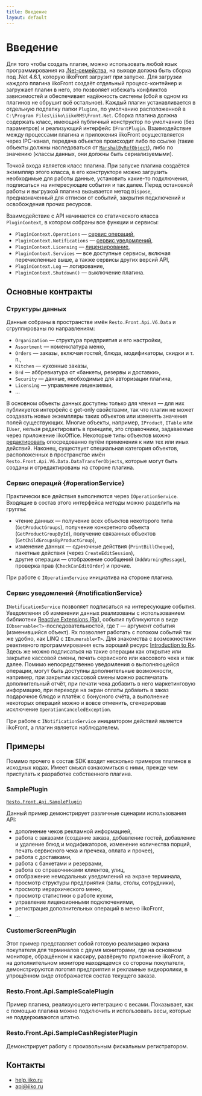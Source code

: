 ```yaml
---
title: Введение
layout: default
---
```

# Введение #

Для того чтобы создать плагин, можно использовать любой язык программирования из [.Net-семейства](http://en.wikipedia.org/wiki/List_of_CLI_languages), на выходе должна быть сборка под .Net 4.6.1, которую iikoFront загрузит при запуске. Для загрузки каждого плагина iikoFront создаёт отдельный процесс-контейнер и загружает плагин в него, это позволяет избежать конфликтов зависимостей и обеспечивает надёжность системы (сбой в одном из плагинов не обрушит всё остальное). Каждый плагин устанавливается в отдельную подпапку папки `Plugins`, по умолчанию расположенной в `C:\Program Files\iiko\iikoRMS\Front.Net`. Сборка плагина должна содержать класс, имеющий публичный конструктор по умолчанию (без параметров) и реализующий интерфейс `IFrontPlugin`. Взаимодействие между процессами плагина и приложения iikoFront осуществляется через IPC-канал, передача объектов происходит либо по ссылке (такие объекты должны наследоваться от [`MarshalByRefObject`](http://msdn.microsoft.com/en-us/library/system.marshalbyrefobject(v=vs.100).aspx)), либо по значению (классы данных, они должны быть сериализуемыми). 

Точкой входа является класс плагина. При запуске плагина создаётся экземпляр этого класса, в его конструкторе можно загрузить необходимые для работы данные, установить какие-то подключения, подписаться на интересующие события и так далее. Перед остановкой работы и выгрузкой плагина вызывается метод `Dispose`, предназначенный для отписки от событий, закрытия подключений и освобождения прочих ресурсов.

Взаимодействие с API начинается со статического класса `PluginContext`, в котором собраны все функции и сервисы:

- `PluginContext.Operations` — [сервис операций](#operationService),
- `PluginContext.Notifications` — [сервис уведомлений](#notificationService),
- `PluginContext.Licensing` — [лицензирование](Licensing),
- `PluginContext.Services` — все доступные сервисы, включая перечисленные выше, а также сервисы других версий API,
- `PluginContext.Log` — логирование,
- `PluginContext.Shutdown()` — выключение плагина.

## Основные контракты ##

### Структуры данных ###
Данные собраны в пространстве имён `Resto.Front.Api.V6.Data` и сгруппированы по направлениям:

- `Organization` — структура предприятия и его настройки,
- `Assortment` — номенклатура меню,
- `Orders` — заказы, включая гостей, блюда, модификаторы, скидки и т. п.,
- `Kitchen` — кухонные заказы,
- `Brd` — аббревиатура от «банкеты, резервы и доставки»,
- `Security` — данные, необходимые для авторизации плагина,
- `Licensing` — управление лицензиями,
- ...

В основном объекты данных доступны только для чтения — для них публикуется интерфейс с get-only свойствами, так что плагин не может создавать новые экземпляры таких объектов или изменять значения полей существующих. Многие объекты, например, `IProduct`, `ITable` или `IUser`, нельзя редактировать в принципе, это справочники, задаваемые через приложение iikoOffice. Некоторые типы объектов можно [редактировать](Data%20editing) опосредованно путём применения к ним тех или иных действий. Наконец, существует специальная категория объектов, расположенных в пространстве имён `Resto.Front.Api.V6.Data.DataTransferObjects`, которые могут быть созданы и отредактированы на стороне плагина.

### Сервис операций {#operationService}
Практически все действия выполняются через `IOperationService`. Входящие в состав этого интерфейса методы можно разделить на группы:

- чтение данных — получение всех объектов некоторого типа (`GetProductGroups`), получение конкретного объекта (`GetProductGroupById`), получение связанных объектов (`GetChildGroupsByProductGroup`),
- изменение данных — одиночные действия (`PrintBillCheque`), пакетные действия (через `CreateEditSession`),
- другие операции — отображение сообщений (`AddWarningMessage`), проверка прав (`CheckCanEditOrder`) и прочие.
 
При работе с `IOperationService` инициатива на стороне плагина.

### Сервис уведомлений {#notificationService}
`INotificationService` позволяет подписаться на интересующие события. Уведомления об изменении данных реализованы с использованием библиотеки [Reactive Extensions (Rx)](http://msdn.microsoft.com/en-us/data/gg577609.aspx), события публикуются в виде `IObservable<T>`-последовательностей, где `T` — аргумент события (изменившийся объект). Rx позволяет работать с потоком событий так же удобно, как LINQ с `IEnumerable<T>`. Для знакомства с возможностями реактивного программирования есть хороший ресурс [Introduction to Rx](http://www.introtorx.com/). Здесь же можно подписаться на такие операции как открытие или закрытие кассовой смены, печать сервисного или кассового чека и так далее. Помимо непосредственно уведомления о выполняющейся операции, могут быть доступны дополнительные возможности, например, при закрытии кассовой смены можно распечатать дополнительный отчёт, при печати чека добавить в него маркетинговую информацию, при переходе на экран оплаты добавить в заказ подарочное блюдо и платёж с бонусного счёта, а выполнение некоторых операций можно и вовсе отменить, сгенерировав исключение `OperationCanceledException`.

При работе с `INotificationService` инициатором действий является iikoFront, а плагин является наблюдателем.

## Примеры ##

Помимо прочего в состав SDK входит несколько примеров плагинов в исходных кодах. Имеет смысл ознакомиться с ними, прежде чем приступать к разработке собственного плагина.

### SamplePlugin ###
[`Resto.Front.Api.SamplePlugin`](https://github.com/iiko/front.api.sdk/tree/master/sample)

Данный пример демонстрирует различные сценарии использования API:

- дополнение чеков рекламной информацией,
- работа с заказами (создание заказа, добавление гостей, добавление и удаление блюд и модификаторов, изменение количества порций, печать сервисного чека и пречека, оплата и прочее),
- работа с доставками,
- работа с банкетами и резервами,
- работа со справочниками клиентов, улиц,
- отображение немодальных уведомлений на экране терминала,
- просмотр структуры предприятия (залы, столы, сотрудники),
- просмотр иерархического меню,
- просмотр статистики о работе кухни,
- управление лицензионными подключениями,
- регистрация дополнительных операций в меню iikoFront, 
- ...

### CustomerScreenPlugin ###
Этот пример представляет собой готовую реализацию экрана покупателя для терминалов с двумя мониторами, где на основном мониторе, обращённом к кассиру, развёрнуто приложение iikoFront, а на дополнительном мониторе находящемся со стороны покупателя, демонстрируются логотип предприятия и рекламные видеоролики, в упрощённом виде отображается состав текущего заказа.

### Resto.Front.Api.SampleScalePlugin
Пример плагина, реализующего интеграцию с весами. Показывает, как с помощью плагина можно подключить и использовать весы, которые не поддерживаются штатно.

### Resto.Front.Api.SampleCashRegisterPlugin
Демонстрирует работу с произвольным фискальным регистратором.

## Контакты ##

- [help.iiko.ru](http://help.iiko.ru/articles/#!api-documentations/getting-started/)
- [api@iiko.ru](mailto:api@iiko.ru)